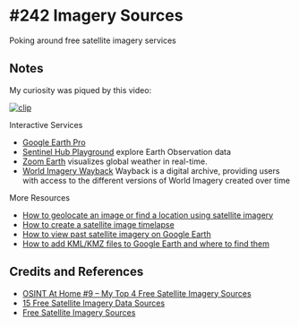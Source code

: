 # #242 Imagery Sources

Poking around free satellite imagery services

## Notes

My curiosity was piqued by this video:

[![clip](https://img.youtube.com/vi/OONjbRAR-TM/0.jpg)](https://www.youtube.com/watch?v=OONjbRAR-TM)

Interactive Services

* [Google Earth Pro](https://www.google.com/earth/about/versions/)
* [Sentinel Hub Playground](https://apps.sentinel-hub.com/sentinel-playground/) explore Earth Observation data
* [Zoom Earth](https://zoom.earth/)  visualizes global weather in real-time.
* [World Imagery Wayback](https://livingatlas.arcgis.com/wayback) Wayback is a digital archive, providing users with access to the different versions of World Imagery created over time

More Resources

* [How to geolocate an image or find a location using satellite imagery](https://youtu.be/RoqWbpZUOSo)
* [How to create a satellite image timelapse](https://youtu.be/gMuVP9JI2ps)
* [How to view past satellite imagery on Google Earth](https://youtu.be/KpN9nEnivnU)
* [How to add KML/KMZ files to Google Earth and where to find them](https://benjaminstrick.com/geospatial-awareness-how-to-add-data-to-google-earth/)

## Credits and References

* [OSINT At Home #9 – My Top 4 Free Satellite Imagery Sources](https://youtu.be/OONjbRAR-TM)
* [15 Free Satellite Imagery Data Sources](https://gisgeography.com/free-satellite-imagery-data-list/)
* [Free Satellite Imagery Sources](https://eos.com/blog/free-satellite-imagery-sources/)
